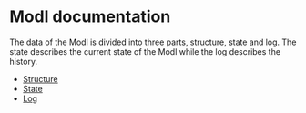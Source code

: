 # Modl documentation

The data of the Modl is divided into three parts, structure, state and log.
The state describes the current state of the Modl while the log describes the history.

* [Structure](structure.md)
* [State](state.md)
* [Log](log.md)
